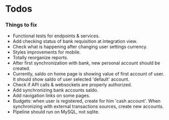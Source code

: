 # Todos

### Things to fix

* Functional tests for endpoints & services.
* Add checking status of bank requisition at integration view.
* Check what is happening after changing user settings currency.
* Styles improvements for mobile.
* Totally reorganize reports.
* After first synchronization with bank, new personal account should be created.
* Currently, saldo on home page is showing value of first account of user. It should show saldo of user selected 'default' account. 
* Check if API calls & websockets are properly authorized.
* Add synchronizing bank accounts saldo.
* Add navigation links on some pages.
* Budgets: when user is registered, create for him 'cash account'. When synchronizing with external transactions sources, create new accounts. 
* Pipeline should run on MySQL, not sqlite.
